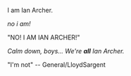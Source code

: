 I am Ian Archer.

*no i am!*

"NO! I AM IAN ARCHER!"

*Calm down, boys... We're **all** Ian Archer.*

"I'm not" -- General/LloydSargent